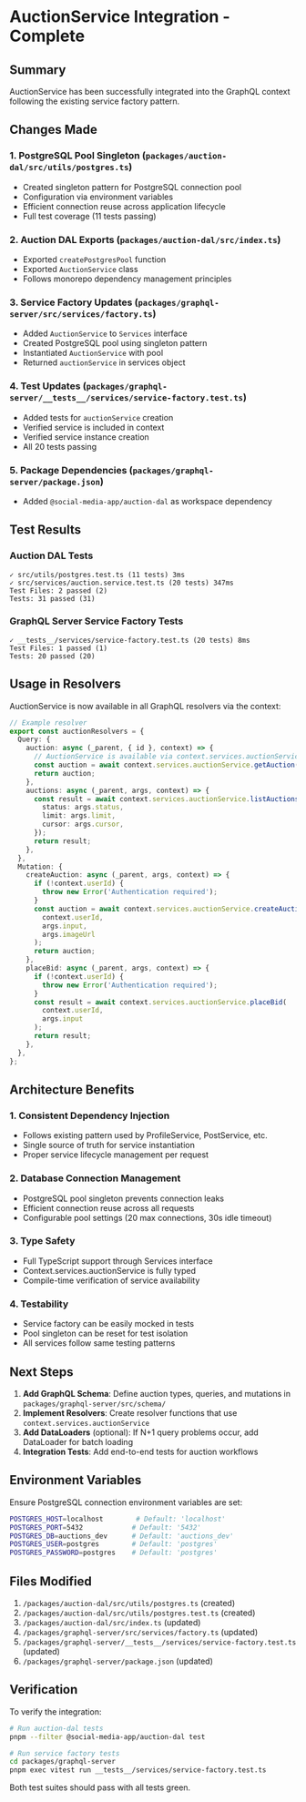 # AuctionService Integration - Complete

## Summary

AuctionService has been successfully integrated into the GraphQL context following the existing service factory pattern.

## Changes Made

### 1. PostgreSQL Pool Singleton (`packages/auction-dal/src/utils/postgres.ts`)
- Created singleton pattern for PostgreSQL connection pool
- Configuration via environment variables
- Efficient connection reuse across application lifecycle
- Full test coverage (11 tests passing)

### 2. Auction DAL Exports (`packages/auction-dal/src/index.ts`)
- Exported `createPostgresPool` function
- Exported `AuctionService` class
- Follows monorepo dependency management principles

### 3. Service Factory Updates (`packages/graphql-server/src/services/factory.ts`)
- Added `AuctionService` to `Services` interface
- Created PostgreSQL pool using singleton pattern
- Instantiated `AuctionService` with pool
- Returned `auctionService` in services object

### 4. Test Updates (`packages/graphql-server/__tests__/services/service-factory.test.ts`)
- Added tests for `auctionService` creation
- Verified service is included in context
- Verified service instance creation
- All 20 tests passing

### 5. Package Dependencies (`packages/graphql-server/package.json`)
- Added `@social-media-app/auction-dal` as workspace dependency

## Test Results

### Auction DAL Tests
```
✓ src/utils/postgres.test.ts (11 tests) 3ms
✓ src/services/auction.service.test.ts (20 tests) 347ms
Test Files: 2 passed (2)
Tests: 31 passed (31)
```

### GraphQL Server Service Factory Tests
```
✓ __tests__/services/service-factory.test.ts (20 tests) 8ms
Test Files: 1 passed (1)
Tests: 20 passed (20)
```

## Usage in Resolvers

AuctionService is now available in all GraphQL resolvers via the context:

```typescript
// Example resolver
export const auctionResolvers = {
  Query: {
    auction: async (_parent, { id }, context) => {
      // AuctionService is available via context.services.auctionService
      const auction = await context.services.auctionService.getAuction(id);
      return auction;
    },
    auctions: async (_parent, args, context) => {
      const result = await context.services.auctionService.listAuctions({
        status: args.status,
        limit: args.limit,
        cursor: args.cursor,
      });
      return result;
    },
  },
  Mutation: {
    createAuction: async (_parent, args, context) => {
      if (!context.userId) {
        throw new Error('Authentication required');
      }
      const auction = await context.services.auctionService.createAuction(
        context.userId,
        args.input,
        args.imageUrl
      );
      return auction;
    },
    placeBid: async (_parent, args, context) => {
      if (!context.userId) {
        throw new Error('Authentication required');
      }
      const result = await context.services.auctionService.placeBid(
        context.userId,
        args.input
      );
      return result;
    },
  },
};
```

## Architecture Benefits

### 1. Consistent Dependency Injection
- Follows existing pattern used by ProfileService, PostService, etc.
- Single source of truth for service instantiation
- Proper service lifecycle management per request

### 2. Database Connection Management
- PostgreSQL pool singleton prevents connection leaks
- Efficient connection reuse across all requests
- Configurable pool settings (20 max connections, 30s idle timeout)

### 3. Type Safety
- Full TypeScript support through Services interface
- Context.services.auctionService is fully typed
- Compile-time verification of service availability

### 4. Testability
- Service factory can be easily mocked in tests
- Pool singleton can be reset for test isolation
- All services follow same testing patterns

## Next Steps

1. **Add GraphQL Schema**: Define auction types, queries, and mutations in `packages/graphql-server/src/schema/`
2. **Implement Resolvers**: Create resolver functions that use `context.services.auctionService`
3. **Add DataLoaders** (optional): If N+1 query problems occur, add DataLoader for batch loading
4. **Integration Tests**: Add end-to-end tests for auction workflows

## Environment Variables

Ensure PostgreSQL connection environment variables are set:

```bash
POSTGRES_HOST=localhost        # Default: 'localhost'
POSTGRES_PORT=5432            # Default: '5432'
POSTGRES_DB=auctions_dev      # Default: 'auctions_dev'
POSTGRES_USER=postgres        # Default: 'postgres'
POSTGRES_PASSWORD=postgres    # Default: 'postgres'
```

## Files Modified

1. `/packages/auction-dal/src/utils/postgres.ts` (created)
2. `/packages/auction-dal/src/utils/postgres.test.ts` (created)
3. `/packages/auction-dal/src/index.ts` (updated)
4. `/packages/graphql-server/src/services/factory.ts` (updated)
5. `/packages/graphql-server/__tests__/services/service-factory.test.ts` (updated)
6. `/packages/graphql-server/package.json` (updated)

## Verification

To verify the integration:

```bash
# Run auction-dal tests
pnpm --filter @social-media-app/auction-dal test

# Run service factory tests
cd packages/graphql-server
pnpm exec vitest run __tests__/services/service-factory.test.ts
```

Both test suites should pass with all tests green.
